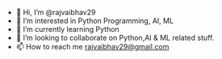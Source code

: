 - 👋 Hi, I’m @rajvaibhav29
- 👀 I’m interested in Python Programming, AI, ML
- 🌱 I’m currently learning Python
- 💞️ I’m looking to collaborate on Python,AI & ML related stuff.
- 📫 How to reach me rajvaibhav29@gmail.com

<!---
rajvaibhav29/rajvaibhav29 is a ✨ special ✨ repository because its `README.md` (this file) appears on your GitHub profile.
You can click the Preview link to take a look at your changes.
--->
